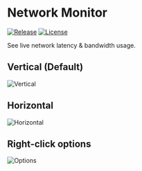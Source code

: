 # Network Monitor

[![Release](https://img.shields.io/github/release/danielchalmers/Network-Monitor?include_prereleases)](https://github.com/danielchalmers/Network-Monitor/releases/latest)
[![License](https://img.shields.io/github/license/danielchalmers/Network-Monitor)](LICENSE)

See live network latency & bandwidth usage.

## Vertical (Default)

![Vertical](https://user-images.githubusercontent.com/7112040/33785224-16384542-dc32-11e7-8574-676f0fe52726.gif)

## Horizontal

![Horizontal](https://user-images.githubusercontent.com/7112040/33785456-202dfeb0-dc33-11e7-87e5-af4a09d77058.gif)

## Right-click options

![Options](https://user-images.githubusercontent.com/7112040/33785548-894d2a06-dc33-11e7-9218-8c4d7bfc3634.png)
